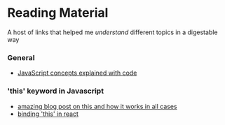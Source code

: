 # Reading Material
A host of links that helped me *understand* different topics in a digestable way

### General
- [JavaScript concepts explained with code](https://github.com/vasanthk/js-bits)


### 'this' keyword in Javascript
- [amazing blog post on this and how it works in all cases](http://rainsoft.io/gentle-explanation-of-this-in-javascript/)
- [binding 'this' in react](http://reactkungfu.com/2015/07/why-and-how-to-bind-methods-in-your-react-component-classes/)



